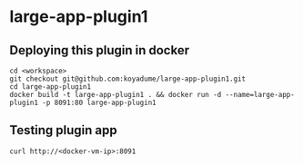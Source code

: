 # large-app-plugin1

## Deploying this plugin in docker
```
cd <workspace>
git checkout git@github.com:koyadume/large-app-plugin1.git
cd large-app-plugin1
docker build -t large-app-plugin1 . && docker run -d --name=large-app-plugin1 -p 8091:80 large-app-plugin1
```

## Testing plugin app
```
curl http://<docker-vm-ip>:8091
```

